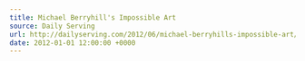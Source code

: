 ```yaml
---
title: Michael Berryhill's Impossible Art
source: Daily Serving
url: http://dailyserving.com/2012/06/michael-berryhills-impossible-art/
date: 2012-01-01 12:00:00 +0000
---
```

